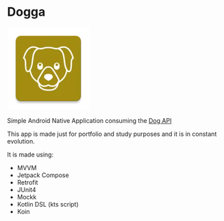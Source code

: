 # Dogga

![Dogga App icon](app/src/main/res/mipmap-xxxhdpi/ic_launcher.webp)

Simple Android Native Application consuming the [Dog API](https://dog.ceo/dog-api/)

This app is made just for portfolio and study purposes and it is in constant evolution.


It is made using:

- MVVM
- Jetpack Compose
- Retrofit
- JUnit4
- Mockk
- Kotlin DSL (kts script)
- Koin
  

